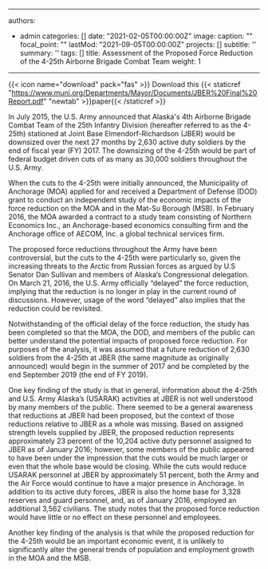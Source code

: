 
---
authors:
- admin
categories: []
date: "2021-02-05T00:00:00Z"
image:
  caption: ""
  focal_point: ""
lastMod: "2021-09-05T00:00:00Z"
projects: []
subtitle: ''
summary: ''
tags: []
title: Assessment of the Proposed Force Reduction of the 4-25th Airborne Brigade Combat Team
weight: 1
---

{{< icon name="download" pack="fas" >}} Download this {{< staticref "https://www.muni.org/Departments/Mayor/Documents/JBER%20Final%20Report.pdf" "newtab" >}}paper{{< /staticref >}}


In July 2015, the U.S. Army announced that Alaska's 4th Airborne Brigade Combat Team of the 25th
Infantry Division (hereafter referred to as the 4-25th) stationed at Joint Base Elmendorf-Richardson (JBER)
would be downsized over the next 27 months by 2,630 active duty soldiers by the end of fiscal year
(FY) 2017. The downsizing of the 4-25th would be part of federal budget driven cuts of as many as
30,000 soldiers throughout the U.S. Army.

When the cuts to the 4-25th were initially announced, the Municipality of Anchorage (MOA) applied
for and received a Department of Defense (DOD) grant to conduct an independent study of the
economic impacts of the force reduction on the MOA and in the Mat-Su Borough (MSB). In February
2016, the MOA awarded a contract to a study team consisting of Northern Economics Inc., an
Anchorage-based economics consulting firm and the Anchorage office of AECOM, Inc. a global
technical services firm.

The proposed force reductions throughout the Army have been controversial, but the cuts to the 4-25th
were particularly so, given the increasing threats to the Arctic from Russian forces as argued by U.S
Senator Dan Sullivan and members of Alaska’s Congressional delegation. On March 21, 2016, the U.S.
Army officially “delayed” the force reduction, implying that the reduction is no longer in play in the
current round of discussions. However, usage of the word “delayed” also implies that the reduction
could be revisited.

Notwithstanding of the official delay of the force reduction, the study has been completed so that the
MOA, the DOD, and members of the public can better understand the potential impacts of proposed
force reduction. For purposes of the analysis, it was assumed that a future reduction of 2,630 soldiers
from the 4-25th at JBER (the same magnitude as originally announced) would begin in the summer of
2017 and be completed by the end September 2019 (the end of FY 2019).

One key finding of the study is that in general, information about the 4-25th and U.S. Army Alaska’s
(USARAK) activities at JBER is not well understood by many members of the public. There seemed to
be a general awareness that reductions at JBER had been proposed, but the context of those reductions
relative to JBER as a whole was missing. Based on assigned strength levels supplied by JBER, the
proposed reduction represents approximately 23 percent of the 10,204 active duty personnel assigned
to JBER as of January 2016; however, some members of the public appeared to have been under the
impression that the cuts would be much larger or even that the whole base would be closing. While the cuts would reduce USARAK personnel at JBER by approximately 51 percent, both the Army and the Air Force would continue to have a major presence in Anchorage. In addition to its active duty forces, JBER is also the home base for 3,328 reserves and guard personnel, and, as of January 2016, employed an additional 3,562 civilians. The study notes that the proposed force reduction would have
little or no effect on these personnel and employees.

Another key finding of the analysis is that while the proposed reduction for the 4-25th would be an
important economic event, it is unlikely to significantly alter the general trends of population and
employment growth in the MOA and the MSB.
